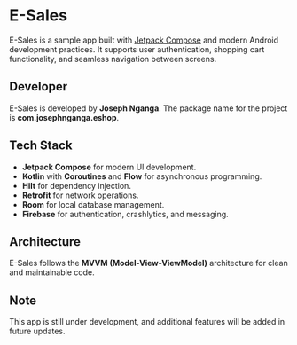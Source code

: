 # E-Sales  

E-Sales is a sample app built with [Jetpack Compose](https://developer.android.com/jetpack/compose/) and modern Android development practices. It supports user authentication, shopping cart functionality, and seamless navigation between screens.  

## Developer  

E-Sales is developed by **Joseph Nganga**. The package name for the project is **com.josephnganga.eshop**.  

## Tech Stack  

- **Jetpack Compose** for modern UI development.  
- **Kotlin** with **Coroutines** and **Flow** for asynchronous programming.  
- **Hilt** for dependency injection.  
- **Retrofit** for network operations.  
- **Room** for local database management.  
- **Firebase** for authentication, crashlytics, and messaging.  

## Architecture  

E-Sales follows the **MVVM (Model-View-ViewModel)** architecture for clean and maintainable code.  

## Note  

This app is still under development, and additional features will be added in future updates.  
